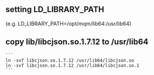 ## setting LD_LIBRARY_PATH
(e.g. LD_LIBRARY_PATH=/opt/mqm/lib64:/usr/lib64)

## copy lib/libcjson.so.1.7.12 to /usr/lib64
    ```
    ln -svf libcjson.so.1.7.12 /usr/lib64/libcjson.so
    ln -svf libcjson.so.1.7.12 /usr/lib64/libcjson.so.1
    ```
